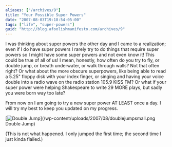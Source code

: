 ```yaml
---
aliases: ["/archives/9"]
title: "Your Possible Super Powers"
date: "2007-08-03T19:18:54-05:00"
tags: ["life", "super-powers"]
guid: "http://blog.afoolishmanifesto.com/archives/9"
---
```

I was thinking about super powers the other day and I came to a realization;
even if I do have super powers I rarely try to do things that require super
powers so I might have some super powers and not even know it! This could be
true of all of us! I mean, honestly, how often do you try to fly, or double
jump, or breath underwater, or walk through walls? Not that often right? Or what
about the more obscure superpowers, like being able to read a 5.25" floppy disk
with your index finger, or singing and having your voice double into a radio
wave on the radio station 105.9 KISS FM? Or what if your super power were
helping Shakespeare to write 29 MORE plays, but sadly you were born way too
late?

From now on I am going to try a new super power AT LEAST once a day. I will try
my best to keep you updated on my progress.

[![Double
Jump](/wp-content/uploads/2007/08/doublejumpsmall.png)](/wp-content/uploads/2007/08/doublejumpsmall.png
Double Jump)

(This is not what happened. I only jumped the first time; the second time I just
kinda flailed.)
